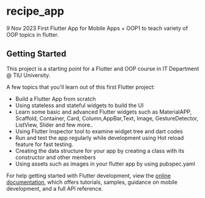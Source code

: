 # recipe_app
9 Nov 2023
First Flutter App for Mobile Apps + OOP1 to teach variety of OOP topics in flutter.

## Getting Started

This project is a starting point for a Flutter and OOP course in IT Department @ TIU University.

A few topics that you'll learn out of this first Flutter project:

- Build a Flutter App from scratch 
- Using stateless and stateful widgets to build the UI
- Learn some basic and advanced Flutter widgets such as MaterialAPP, Scaffold, Container, Card, Column,AppBar,Text, Image, GestureDetector, ListView, Slider and few more..
- Using Flutter Inspector tool to examine widget tree and dart codes
- Run and test the app regularly while development using Hot reload feature for fast testing.
- Creating the data structure for your app by creating a class with its constructor and other members
- Using assets such as images in your flutter app by using pubspec.yaml

For help getting started with Flutter development, view the
[online documentation](https://docs.flutter.dev/), which offers tutorials,
samples, guidance on mobile development, and a full API reference.
